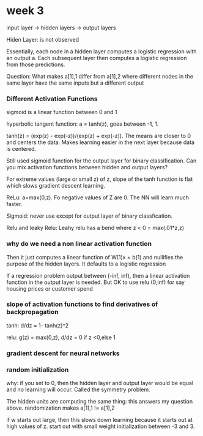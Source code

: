 # week 3 

input layer -> hidden layers -> output layers 

Hiden Layer: is not observed 


Essentially, each node in a hidden layer computes a logistic regression with an output a. Each subsequent layer then computes a logistic regression from those predictions. 

Question: What makes a[1],1 differ from a[1],2 where different nodes in the same layer have the same inputs but a different output

### Different Activation Functions 

sigmoid is a linear function between 0 and 1 

hyperbolic tangent function: a = tanh(z), goes between -1, 1. 

tanh(z) = (exp(z) - exp(-z))/(exp(z) + exp(-z)). The means are closer to 0 and centers the data. Makes learning easier in the next layer because data is centered. 

Still used sigmoid function for the output layer for binary classification. Can you mix activation functions between hidden and output layers? 

For extreme values (large or small z) of z, slope of the tanh function is flat which slows gradient descent learning. 

ReLu: a=max(0,z). Fo negative values of Z are 0. The NN will learn much faster. 

Sigmoid: never use except for output layer of binary classfication. 

Relu and leaky Relu: Leahy relu has a bend where z < 0 = max(.01*z,z)

### why do we need a non linear activation function 

Then it just computes a linear function of W(1)x + b(1) and nullifies the purpose of the hidden layers. It defaults to a logistic regression

If a regression problem output between (-inf, inf), then a linear activation function in the output layer is needed. But OK to use relu (0,inf) for say housing prices or customer spend 

### slope of activation functions to find derivatives of backpropagation 

tanh: d/dz = 1- tanh(z)^2

relu: g(z) = max(0,z), d/dz = 0 if z <0,else 1


### gradient descent for neural networks 


### random initialization 

why: if you set to 0, then the hidden layer and output layer would be equal and no learning will occur. Called the symmetry problem. 

The hidden units are computing the same thing: this answers my question above. randomization makes a[1],1 != a[1],2 

if w starts out large, then this slows down learning because it starts out at high values of z. start out with small weight initialization between -3 and 3. 









